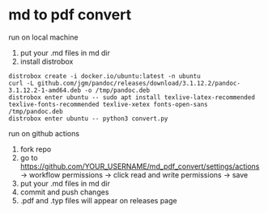 # md to pdf convert

run on local machine

1. put your .md files in md dir
2. install distrobox
```shell
distrobox create -i docker.io/ubuntu:latest -n ubuntu
curl -L github.com/jgm/pandoc/releases/download/3.1.12.2/pandoc-3.1.12.2-1-amd64.deb -o /tmp/pandoc.deb
distrobox enter ubuntu -- sudo apt install texlive-latex-recommended texlive-fonts-recommended texlive-xetex fonts-open-sans /tmp/pandoc.deb
distrobox enter ubuntu -- python3 convert.py
```

run on github actions

1. fork repo
2. go to https://github.com/YOUR_USERNAME/md_pdf_convert/settings/actions -> workflow permissions -> click read and write permissions -> save
3. put your .md files in md dir
4. commit and push changes
5. .pdf and .typ files will appear on releases page

